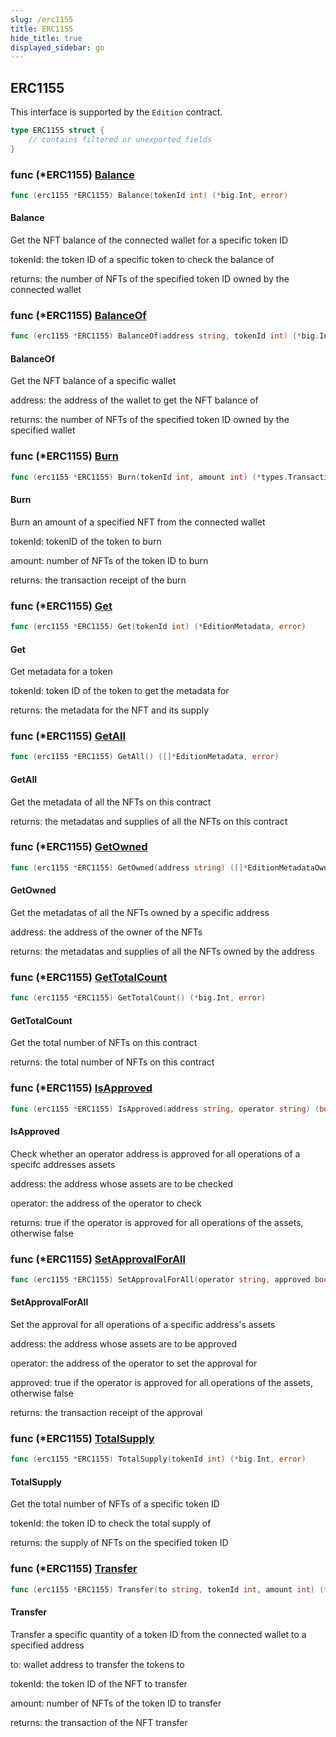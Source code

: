 ```yaml
---
slug: /erc1155
title: ERC1155
hide_title: true
displayed_sidebar: go
---
```


## ERC1155

This interface is supported by the `Edition` contract.

```go
type ERC1155 struct {
    // contains filtered or unexported fields
}
```

### func \(\*ERC1155\) [Balance](https://github.com/thirdweb-dev/go-sdk/blob/main/pkg/thirdweb/erc1155.go#L158)

```go
func (erc1155 *ERC1155) Balance(tokenId int) (*big.Int, error)
```

#### Balance

Get the NFT balance of the connected wallet for a specific token ID

tokenId: the token ID of a specific token to check the balance of

returns: the number of NFTs of the specified token ID owned by the connected wallet

### func \(\*ERC1155\) [BalanceOf](https://github.com/thirdweb-dev/go-sdk/blob/main/pkg/thirdweb/erc1155.go#L170)

```go
func (erc1155 *ERC1155) BalanceOf(address string, tokenId int) (*big.Int, error)
```

#### BalanceOf

Get the NFT balance of a specific wallet

address: the address of the wallet to get the NFT balance of

returns: the number of NFTs of the specified token ID owned by the specified wallet

### func \(\*ERC1155\) [Burn](https://github.com/thirdweb-dev/go-sdk/blob/main/pkg/thirdweb/erc1155.go#L222)

```go
func (erc1155 *ERC1155) Burn(tokenId int, amount int) (*types.Transaction, error)
```

#### Burn

Burn an amount of a specified NFT from the connected wallet

tokenId: tokenID of the token to burn

amount: number of NFTs of the token ID to burn

returns: the transaction receipt of the burn

### func \(\*ERC1155\) [Get](https://github.com/thirdweb-dev/go-sdk/blob/main/pkg/thirdweb/erc1155.go#L47)

```go
func (erc1155 *ERC1155) Get(tokenId int) (*EditionMetadata, error)
```

#### Get

Get metadata for a token

tokenId: token ID of the token to get the metadata for

returns: the metadata for the NFT and its supply

### func \(\*ERC1155\) [GetAll](https://github.com/thirdweb-dev/go-sdk/blob/main/pkg/thirdweb/erc1155.go#L69)

```go
func (erc1155 *ERC1155) GetAll() ([]*EditionMetadata, error)
```

#### GetAll

Get the metadata of all the NFTs on this contract

returns: the metadatas and supplies of all the NFTs on this contract

### func \(\*ERC1155\) [GetOwned](https://github.com/thirdweb-dev/go-sdk/blob/main/pkg/thirdweb/erc1155.go#L97)

```go
func (erc1155 *ERC1155) GetOwned(address string) ([]*EditionMetadataOwner, error)
```

#### GetOwned

Get the metadatas of all the NFTs owned by a specific address

address: the address of the owner of the NFTs

returns: the metadatas and supplies of all the NFTs owned by the address

### func \(\*ERC1155\) [GetTotalCount](https://github.com/thirdweb-dev/go-sdk/blob/main/pkg/thirdweb/erc1155.go#L86)

```go
func (erc1155 *ERC1155) GetTotalCount() (*big.Int, error)
```

#### GetTotalCount

Get the total number of NFTs on this contract

returns: the total number of NFTs on this contract

### func \(\*ERC1155\) [IsApproved](https://github.com/thirdweb-dev/go-sdk/blob/main/pkg/thirdweb/erc1155.go#L183)

```go
func (erc1155 *ERC1155) IsApproved(address string, operator string) (bool, error)
```

#### IsApproved

Check whether an operator address is approved for all operations of a specifc addresses assets

address: the address whose assets are to be checked

operator: the address of the operator to check

returns: true if the operator is approved for all operations of the assets\, otherwise false

### func \(\*ERC1155\) [SetApprovalForAll](https://github.com/thirdweb-dev/go-sdk/blob/main/pkg/thirdweb/erc1155.go#L247)

```go
func (erc1155 *ERC1155) SetApprovalForAll(operator string, approved bool) (*types.Transaction, error)
```

#### SetApprovalForAll

Set the approval for all operations of a specific address's assets

address: the address whose assets are to be approved

operator: the address of the operator to set the approval for

approved: true if the operator is approved for all operations of the assets\, otherwise false

returns: the transaction receipt of the approval

### func \(\*ERC1155\) [TotalSupply](https://github.com/thirdweb-dev/go-sdk/blob/main/pkg/thirdweb/erc1155.go#L147)

```go
func (erc1155 *ERC1155) TotalSupply(tokenId int) (*big.Int, error)
```

#### TotalSupply

Get the total number of NFTs of a specific token ID

tokenId: the token ID to check the total supply of

returns: the supply of NFTs on the specified token ID

### func \(\*ERC1155\) [Transfer](https://github.com/thirdweb-dev/go-sdk/blob/main/pkg/thirdweb/erc1155.go#L198)

```go
func (erc1155 *ERC1155) Transfer(to string, tokenId int, amount int) (*types.Transaction, error)
```

#### Transfer

Transfer a specific quantity of a token ID from the connected wallet to a specified address

to: wallet address to transfer the tokens to

tokenId: the token ID of the NFT to transfer

amount: number of NFTs of the token ID to transfer

returns: the transaction of the NFT transfer
